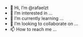 - 👋 Hi, I’m @rafaelzt
- 👀 I’m interested in ...
- 🌱 I’m currently learning ...
- 💞️ I’m looking to collaborate on ...
- 📫 How to reach me ...

<!---
rafaelzt/rafaelzt is a ✨ special ✨ repository because its `README.md` (this file) appears on your GitHub profile.
You can click the Preview link to take a look at your changes.
--->
